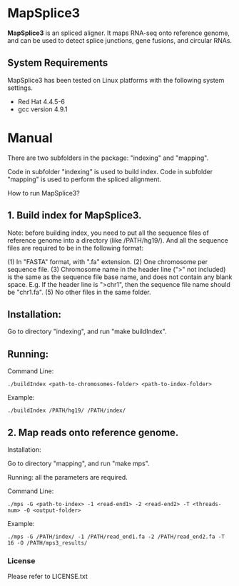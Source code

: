 # MapSplice3 

__MapSplice3__ is an spliced aligner. It maps RNA-seq onto reference genome, and can be used to detect splice junctions, gene fusions, and circular RNAs.

## System Requirements
MapSplice3 has been tested on Linux platforms with the following system settings.
  * Red Hat 4.4.5-6
  * gcc version 4.9.1

# Manual

There are two subfolders in the package: "indexing" and "mapping".

Code in subfolder "indexing" is used to build index.
Code in subfolder "mapping" is used to perform the spliced alignment.

How to run MapSplice3?

## 1. Build index for MapSplice3.

Note: before building index, you need to put all the sequence files of reference genome into a directory (like /PATH/hg19/). And all the sequence files are required to be in the following format:

(1) In "FASTA" format, with ".fa" extension.
(2) One chromosome per sequence file.
(3) Chromosome name in the header line (">" not included) is the same as the sequence file base name, and does not contain any blank space. 
	E.g. If the header line is ">chr1", then the sequence file name should be "chr1.fa".
(5) No other files in the same folder.


## Installation:
Go to directory "indexing", and run "make buildIndex".

## Running: 

Command Line:
     
```
./buildIndex <path-to-chromosomes-folder> <path-to-index-folder>
```

Example:
 
```
./buildIndex /PATH/hg19/ /PATH/index/
```

## 2. Map reads onto reference genome.

Installation:

Go to directory "mapping", and run "make mps".

Running: all the parameters are required.

Command Line:

```
./mps -G <path-to-index> -1 <read-end1> -2 <read-end2> -T <threads-num> -O <output-folder>
```
    
Example:
    
```
./mps -G /PATH/index/ -1 /PATH/read_end1.fa -2 /PATH/read_end2.fa -T 16 -O /PATH/mps3_results/
```
<!---
# How to interpret MapSplice3 results:

Two result files are generated:

"output.sam" records alignments (in SAM format) for all the reads;
"output.junc" records detected junctions in following format:

Note: all the positions are 1-based.
A. Each line records one splice junction;
B. Detailed description of all the columns:
	column 1: the chromosome name involved in the junction,
	column 2: last base of the upstream exon,
	column 3: first base of the downstream exon,
	column 4: number of reads aligned to the junction.
For example:
chr1	12227	12613	10
describes a splice junction whose:
upstream exon ends at position chr1: 12227;
downstream exon starts at position chr1: 12613;
involoved intronic region is chr1: 12226 ~ 12612;
supporting read number is 10. -->

### License
Please refer to LICENSE.txt
